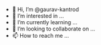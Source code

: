- 👋 Hi, I’m @gaurav-kantrod
- 👀 I’m interested in ...
- 🌱 I’m currently learning ...
- 💞️ I’m looking to collaborate on ...
- 📫 How to reach me ...

<!---
gaurav-kantrod/gaurav-kantrod is a ✨ special ✨ repository because its `README.md` (this file) appears on your GitHub profile.
You can click the Preview link to take a look at your changes.
--->
